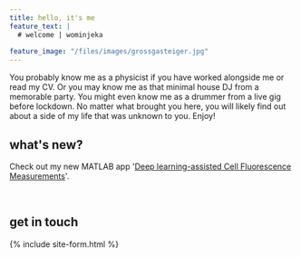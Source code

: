 ```yaml
---
title: hello, it's me
feature_text: |
  # welcome | wominjeka
  
feature_image: "/files/images/grossgasteiger.jpg"
---
```


You probably know me as a physicist if you have worked alongside me or read my CV. Or you may know me as that minimal house DJ from a memorable party. You might even know me as a drummer from a live gig before lockdown. No matter what brought you here, you will likely find out about a side of my life that was unknown to you. Enjoy!


## what's new?
Check out my new MATLAB app '[Deep learning-assisted Cell Fluorescence Measurements](https://brettyang.info/neuroscience/computation/2021/08/21/CTCF-ML/)'.



<br/>

## get in touch

{% include site-form.html %}
